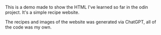 This is a demo made to show the HTML I've learned so far in the odin project. It's a simple recipe website. 

The recipes and images of the website was generated via ChatGPT, all of the code was my own. 
